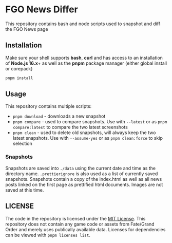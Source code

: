 # FGO News Differ

This repository contains bash and node scripts used to snapshot and diff the FGO News page

## Installation

Make sure your shell supports **bash**, **curl** and has access to an installation of **Node.js 16.x**+ as well as the **pnpm** package manager (either global install or corepack)

```sh
pnpm install
```

## Usage

This repository contains multiple scripts:

- `pnpm download` - downloads a new snapshot
- `pnpm compare` - used to compare snapshots. Use with `--latest` or as `pnpm compare:latest` to compare the two latest screenshots
- `pnpm clean` - used to delete old snapshots, will always keep the two latest snapshots. Use with `--assume-yes` or as `pnpm clean:force` to skip selection

### Snapshots

Snapshots are saved into `./data` using the current date and time as the directory name. `.prettierignore` is also used as a list of currently saved snapshots. Snapshots contain a copy of the index.html as well as all news posts linked on the first page as prettified html documents. Images are not saved at this time.

## LICENSE

The code in the repository is licensed under the [MIT License](LICENSE). This repository does not contain any game code or assets from Fate/Grand Order and merely uses publically available data. Licenses for dependencies can be viewed with `pnpm licenses list`.
